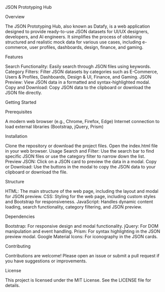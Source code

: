 JSON Prototyping Hub

Overview

The JSON Prototyping Hub, also known as Datafy, is a web application designed to provide ready-to-use JSON datasets for UI/UX designers, developers, and AI engineers. It simplifies the process of obtaining structured and realistic mock data for various use cases, including e-commerce, user profiles, dashboards, design, finance, and gaming.

Features

Search Functionality: Easily search through JSON files using keywords.
Category Filters: Filter JSON datasets by categories such as E-Commerce, Users & Profiles, Dashboards, Design & UI, Finance, and Gaming.
JSON Preview: View JSON data in a formatted and syntax-highlighted modal.
Copy and Download: Copy JSON data to the clipboard or download the JSON file directly.

Getting Started

Prerequisites

A modern web browser (e.g., Chrome, Firefox, Edge)
Internet connection to load external libraries (Bootstrap, jQuery, Prism)

Installation

Clone the repository or download the project files.
Open the index.html file in your web browser.
Usage
Search and Filter: Use the search bar to find specific JSON files or use the category filter to narrow down the list.
Preview JSON: Click on a JSON card to preview the data in a modal.
Copy or Download: Use the buttons in the modal to copy the JSON data to your clipboard or download the file.

Structure

HTML: The main structure of the web page, including the layout and modal for JSON preview.
CSS: Styling for the web page, including custom styles and Bootstrap for responsiveness.
JavaScript: Handles dynamic content loading, search functionality, category filtering, and JSON preview.

Dependencies

Bootstrap: For responsive design and modal functionality.
jQuery: For DOM manipulation and event handling.
Prism: For syntax highlighting in the JSON preview modal.
Google Material Icons: For iconography in the JSON cards.

Contributing

Contributions are welcome! Please open an issue or submit a pull request if you have suggestions or improvements.

License

This project is licensed under the MIT License. See the LICENSE file for details.

